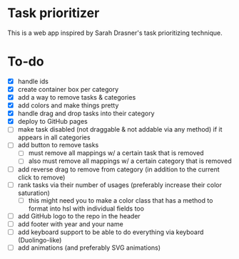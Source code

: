 # Task prioritizer

This is a web app inspired by Sarah Drasner's task prioritizing technique.

# To-do

- [x] handle ids
- [x] create container box per category
- [x] add a way to remove tasks & categories
- [x] add colors and make things pretty
- [x] handle drag and drop tasks into their category
- [x] deploy to GitHub pages
- [ ] make task disabled (not draggable & not addable via any method) if it appears in all categories
- [ ] add button to remove tasks
  - [ ] must remove all mappings w/ a certain task that is removed
  - [ ] also must remove all mappings w/ a certain category that is removed
- [ ] add reverse drag to remove from category (in addition to the current click to remove)
- [ ] rank tasks via their number of usages (preferably increase their color saturation)
  - [ ] this might need you to make a color class that has a method to format into hsl with individual fields too
- [ ] add GitHub logo to the repo in the header
- [ ] add footer with year and your name
- [ ] add keyboard support to be able to do everything via keyboard (Duolingo-like)
- [ ] add animations (and preferably SVG animations)
